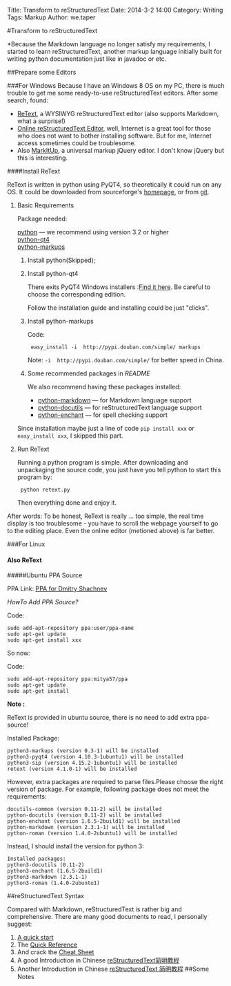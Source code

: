 Title: Transform to reStructuredText
Date: 2014-3-2 14:00
Category: Writing
Tags: Markup
Author: we.taper

#Transform to reStructuredText

*Because the Markdown language no longer satisfy my requirements, I started to learn reStructuredText,
another markup language initially built for writing python documentation just like in javadoc or etc.

##Prepare some Editors

###For Windows
Because I have an Windows 8 OS on my PC, there is much trouble to get me some ready-to-use reStructuredText
editors. After some search, found:

+ [ReText](http://sourceforge.net/p/retext/home/ReText/), a WYSIWYG reStructuredText editor (also supports
  Markdown, what a surprise!)
+ [Online reStructuredText Editor](http://rst.ninjs.org/), well, Internet is a great tool for those who
  does not want to bother installing software. But for me, Internet access sometimes could be troublesome.
+ Also [MarkItUp](http://markitup.jaysalvat.com/home/), a universal markup jQuery editor. I don't know 
  jQuery but this is interesting.
  
####Install ReText

ReText is written in python using PyQT4, so theoretically it could run on any OS. It could be downloaded
from sourceforge's [homepage](http://sourceforge.net/p/retext/home/ReText/), or from [git](http://sourceforge.net/p/retext/git/).

1. Basic Requirements

	Package needed:
	
	[python](http://python.org/) — we recommend using version 3.2 or higher  
	[python-qt4](http://www.riverbankcomputing.co.uk/software/pyqt/intro)  
	[python-markups](http://pypi.python.org/pypi/Markups)  
	
	1. Install python(Skipped);
	2. Install python-qt4
	
		There exits PyQT4 Windows installers :[Find it here](http://www.riverbankcomputing.co.uk/software/pyqt/download). Be careful to choose the corresponding edition.
		
		Follow the installation guide and installing could be just "clicks".
		
	3. Install python-markups
	
		Code:
		
			easy_install -i  http://pypi.douban.com/simple/ markups
		
		Note: `-i  http://pypi.douban.com/simple/` for better speed in China.
		
	4. Some recommended packages in *README*
	
		We also recommend having these packages installed:

		* [python-markdown](http://packages.python.org/Markdown/) — for Markdown
		  language support
		* [python-docutils](http://docutils.sourceforge.net/) — for reStructuredText
		  language support
		* [python-enchant](http://pypi.python.org/pypi/pyenchant) — for spell checking
		  support
		  
	Since installation maybe just a line of code `pip install xxx` or `easy_install xxx`, I skipped this part.
	
2. Run ReText

	Running a python program is simple. After downloading and unpackaging the source code, you just have you tell python to start this program by:
	
		python retext.py
	
	Then everything done and enjoy it.
	
After words: To be honest, ReText is really ... too simple, the real time display is too troublesome - you have to scroll the webpage yourself to go to the editing place. Even the online editor (metioned above) is far better.

###For Linux

#### Also ReText

#####Ubuntu PPA Source

PPA Link: [PPA for Dmitry Shachnev](https://launchpad.net/~mitya57/+archive/ppa)

*HowTo Add PPA Source?*

Code:

	sudo add-apt-repository ppa:user/ppa-name  
	sudo apt-get update  
	sudo apt-get install xxx  
	

So now:

Code:

	sudo add-apt-repository ppa:mitya57/ppa  
	sudo apt-get update  
	sudo apt-get install 

**Note :**

ReText is provided in ubuntu source, there is no need to add extra ppa-source!

Installed Package:

	python3-markups (version 0.3-1) will be installed  
	python3-pyqt4 (version 4.10.3-1ubuntu1) will be installed  
	python3-sip (version 4.15.2-1ubuntu1) will be installed  
	retext (version 4.1.0-1) will be installed

However, extra packages are required to parse files.Please choose the right version of package. For example, following package does not meet the requirements:

	docutils-common (version 0.11-2) will be installed  
	python-docutils (version 0.11-2) will be installed  
	python-enchant (version 1.6.5-2build1) will be installed  
	python-markdown (version 2.3.1-1) will be installed  
	python-roman (version 1.4.0-2ubuntu1) will be installed  

Instead, I should install the version for python 3:

	Installed packages:  
	python3-docutils (0.11-2)  
	python3-enchant (1.6.5-2build1)  
	python3-markdown (2.3.1-1)   
	python3-roman (1.4.0-2ubuntu1)


	
##reStructuredText Syntax

Compared with Markdown, reStructuredText is rather big and comprehensive. There are many good documents to read, I personally suggest:

1. [A quick start](http://docutils.sourceforge.net/docs/user/rst/quickstart.html)
2. The [Quick Reference](http://docutils.sourceforge.net/docs/user/rst/quickref.html)
3. And crack the [Cheat Sheet](http://docutils.sourceforge.net/docs/user/rst/cheatsheet.txt)
4. A good Introduction in Chinese [reStructuredText简明教程](http://jwch.sdut.edu.cn/book/rst.html)
5. Another Introduction in Chinese [reStructuredText 简明教程](http://gsnippet.googlecode.com/svn/blog/html/reStructuredTEXT.html)
##Some Notes